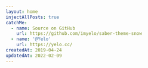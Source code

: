 ```yaml
---
layout: home
injectAllPosts: true
catchMe:
  - name: Source on GitHub
    url: https://github.com/imyelo/saber-theme-snow
  - name: '@Yelo'
    url: https://yelo.cc/
createdAt: 2019-04-24
updatedAt: 2022-02-09
---
```

